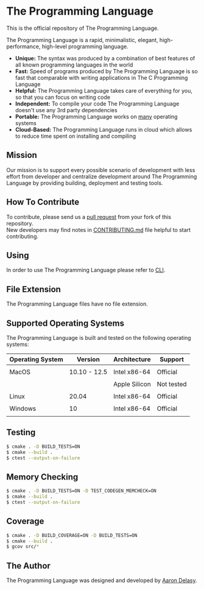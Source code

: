 # The Programming Language
This is the official repository of The Programming Language.

The Programming Language is a rapid, minimalistic, elegant, high-performance,
high-level programming language.
- **Unique:** The syntax was produced by a combination of best features of all
  known programming languages in the world
- **Fast:** Speed of programs produced by The Programming Language is so fast
  that comparable with writing applications in The C Programming Language
- **Helpful:** The Programming Language takes care of everything for you, so
  that you can focus on writing code
- **Independent:** To compile your code The Programming Language doesn't use
  any 3rd party dependencies
- **Portable:** The Programming Language works on
  [many](#supported-operating-systems) operating systems
- **Cloud-Based:** The Programming Language runs in cloud which allows to
  reduce time spent on installing and compiling

## Mission
Our mission is to support every possible scenario of development with less
effort from developer and centralize development around The Programming
Language by providing building, deployment and testing tools.

## How To Contribute
To contribute, please send us a [pull
request](https://github.com/thelang-io/the/compare) from your fork of this
repository. \
New developers may find notes in [CONTRIBUTING.md](CONTRIBUTING.md) file
helpful to start contributing.

## Using
In order to use The Programming Language please refer to
[CLI](https://github.com/thelang-io/cli).

## File Extension
The Programming Language files have no file extension.

## Supported Operating Systems
The Programming Language is built and tested on the following operating
systems:

| Operating System | Version           | Architecture      | Support          |
|:---------------- | ----------------- | ----------------- | ---------------- |
|                  |                   |                   |                  |
| MacOS            | 10.10 - 12.5      | Intel x86-64      | Official         |
|                  |                   |                   |                  |
|                  |                   | Apple Silicon     | Not tested       |
|                  |                   |                   |                  |
| Linux            | 20.04             | Intel x86-64      | Official         |
|                  |                   |                   |                  |
| Windows          | 10                | Intel x86-64      | Official         |
|                  |                   |                   |                  |

## Testing

```sh
$ cmake . -D BUILD_TESTS=ON
$ cmake --build .
$ ctest --output-on-failure
```

## Memory Checking

```sh
$ cmake . -D BUILD_TESTS=ON -D TEST_CODEGEN_MEMCHECK=ON
$ cmake --build .
$ ctest --output-on-failure
```

## Coverage

```sh
$ cmake . -D BUILD_COVERAGE=ON -D BUILD_TESTS=ON
$ cmake --build .
$ gcov src/*
```

## The Author
The Programming Language was designed and developed by
[Aaron Delasy](https://github.com/delasy).
